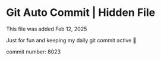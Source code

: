 # Git Auto Commit | Hidden File

This file was added Feb 12, 2025

Just for fun and keeping my daily git commit active 🤪

commit number: 8023
